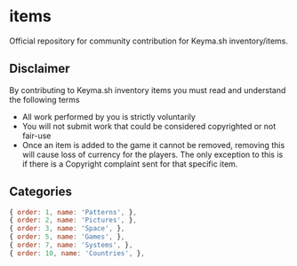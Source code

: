 # items
Official repository for community contribution for Keyma.sh inventory/items.

## Disclaimer
By contributing to Keyma.sh inventory items you must read and understand the following terms
- All work performed by you is strictly voluntarily
- You will not submit work that could be considered copyrighted or not fair-use
- Once an item is added to the game it cannot be removed, removing this will cause loss of currency for the players. The only exception to this is if there is a Copyright complaint sent for that specific item.

## Categories
```js
{ order: 1, name: 'Patterns', },
{ order: 2, name: 'Pictures', },
{ order: 3, name: 'Space', },
{ order: 5, name: 'Games', },
{ order: 7, name: 'Systems', },
{ order: 10, name: 'Countries', },
```
